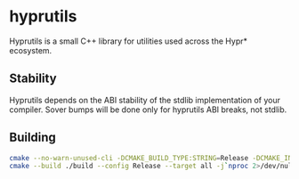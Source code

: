 # hyprutils

Hyprutils is a small C++ library for utilities used across the Hypr* ecosystem.

## Stability

Hyprutils depends on the ABI stability of the stdlib implementation of your compiler. Sover bumps will be done only for hyprutils ABI breaks, not stdlib.

## Building

```sh
cmake --no-warn-unused-cli -DCMAKE_BUILD_TYPE:STRING=Release -DCMAKE_INSTALL_PREFIX:PATH=/usr -S . -B ./build
cmake --build ./build --config Release --target all -j`nproc 2>/dev/null || getconf _NPROCESSORS_CONF`
```
